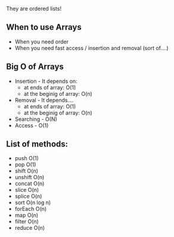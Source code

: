 They are ordered lists!

## When to use Arrays

- When you need order
- When you need fast access / insertion and removal (sort of....)

## Big O of Arrays

- Insertion - It depends on:
  - at ends of array: O(1)
  - at the beginig of array: O(n)
- Removal - It depends....
  - at ends of array: O(1)
  - at the beginig of array: O(n)
- Searching - O(N)
- Access - O(1)

## List of methods:

- push O(1)
- pop O(1)
- shift O(n)
- unshift O(n)
- concat O(n)
- slice O(n)
- splice O(n)
- sort O(n log n)
- forEach O(n)
- map O(n)
- filter O(n)
- reduce O(n)
